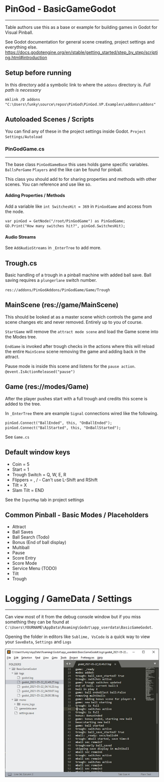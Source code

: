 # PinGod - BasicGameGodot
---

Table authors use this as a base or example for building games in Godot for Visual Pinball.

See Godot documentation for general scene creating, project settings and everything else. https://docs.godotengine.org/en/stable/getting_started/step_by_step/scripting.html#introduction

## Setup before running

In this directory add a symbolic link to where the `addons` directory is. *Full path is necessary*

```
mklink /D addons "C:\Users\funky\source\repos\PinGod\PinGod.VP.Examples\addons\addons"
```

## Autoloaded Scenes / Scripts

You can find any of these in the project settings inside Godot. `Project Settings/Autoload`

### PinGodGame.cs
---

The base class `PinGodGameBase` this uses holds game specific variables. `BallsPerGame` `Players` and the like can be found for pinball.

This class you should add to for sharing properties and methods with other scenes. You can reference and use like so.

#### Adding Properties / Methods

Add a variable like `int SwitchesHit = 369` in `PinGodGame` and access from the node.

```
var pinGod = GetNode("/root/PinGodGame") as PinGodGame;
GD.Print("How many switches hit?", pinGod.SwitchesHit);
```

#### Audio Streams

See `AddAudioStreams` in `_EnterTree` to add more.

## Trough.cs

Basic handling of a trough in a pinball machine with added ball save. Ball saving requires a `plungerlane` switch number.

`res://addons/PinGodAddons/PinGodGame/Game/Trough`

## MainScene (res://game/MainScene)

This should be looked at as a master scene which controls the game and scene changes etc and never removed. Entirely up to you of course.

`StartGame` will remove the `attract mode scene` and load the Game scene into the Modes tree.

`EndGame` is invoked after trough checks in the actions where this will reload the entire `MainScene` scene removing the game and adding back in the attract.

Pause mode is inside this scene and listens for the `pause action`. `@event.IsActionReleased("pause")`

## Game (res://modes/Game)

After the player pushes start with a full trough and credits this scene is added to the tree.

In `_EnterTree` there are example `Signal` connections wired like the following.

```
pinGod.Connect("BallEnded", this, "OnBallEnded");
pinGod.Connect("BallStarted", this, "OnBallStarted");
```

See `Game.cs`

## Default window keys

- Coin = 5
- Start = 1
- Trough Switch = Q, W, E, R
- Flippers = \, / - Can't use L-Shift and RShift
- Tilt = X
- Slam Tilt = END

See the `InputMap` tab in project settings

## Common Pinball - Basic Modes / Placeholders

- Attract
- Ball Saves
- Ball Search (Todo)
- Bonus (End of ball display)
- Multiball
- Pause
- Score Entry
- Score Mode
- Service Menu (TODO)
- Tilt
- Trough

# Logging / GameData / Settings
---

Can view most of it from the debug console window but if you miss something they can be found at `C:\Users\YOURNAME\AppData\Roaming\Godot\app_userdata\BasicGameGodot`.

Opening the folder in editors like `Sublime, VsCode` is a quick way to view your `SaveData`, `Settings` and `Logs`

![image](../../../doc/images/sublime-userdata-folder.jpg)